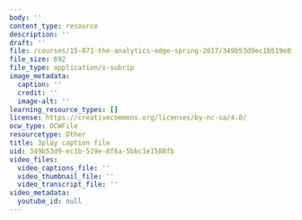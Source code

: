 ```yaml
---
body: ''
content_type: resource
description: ''
draft: ''
file: /courses/15-071-the-analytics-edge-spring-2017/349b53d9ec1b519e8f6a5bbc1e1588fb_ww-S4khiumM.vtt
file_size: 692
file_type: application/x-subrip
image_metadata:
  caption: ''
  credit: ''
  image-alt: ''
learning_resource_types: []
license: https://creativecommons.org/licenses/by-nc-sa/4.0/
ocw_type: OCWFile
resourcetype: Other
title: 3play caption file
uid: 349b53d9-ec1b-519e-8f6a-5bbc1e1588fb
video_files:
  video_captions_file: ''
  video_thumbnail_file: ''
  video_transcript_file: ''
video_metadata:
  youtube_id: null
---
```

